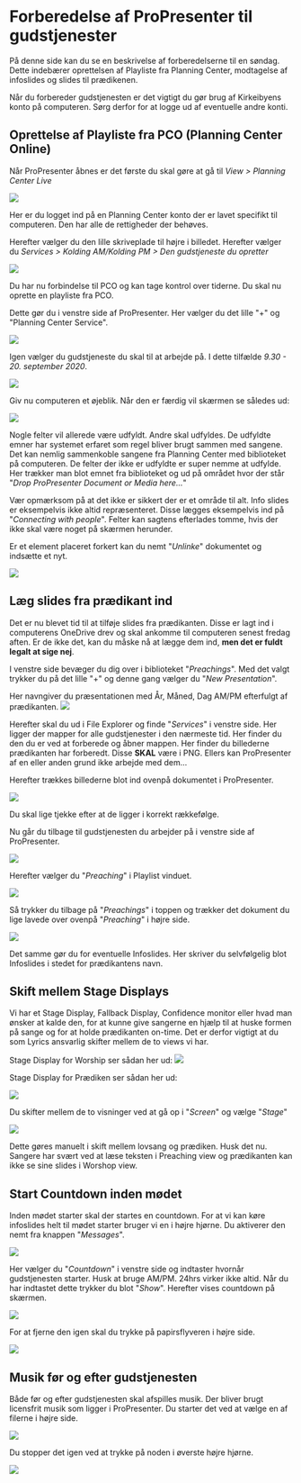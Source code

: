 # Forberedelse af ProPresenter til gudstjenester
På denne side kan du se en beskrivelse af forberedelserne til en søndag. Dette indebærer oprettelsen af Playliste fra Planning Center, modtagelse af infoslides og slides til prædikenen.

Når du forbereder gudstjenesten er det vigtigt du gør brug af Kirkeibyens konto på computeren. Sørg derfor for at logge ud af eventuelle andre konti.

## Oprettelse af Playliste fra PCO (Planning Center Online)

Når ProPresenter åbnes er det første du skal gøre at gå til _View > Planning Center Live_

![](https://p221.p4.n0.cdn.getcloudapp.com/items/Z4ukOrwl/1.PNG?v=0049a2ac4489b3875058987eee4ed3b3)

Her er du logget ind på en Planning Center konto der er lavet specifikt til computeren. Den har alle de rettigheder der behøves.

Herefter vælger du den lille skriveplade til højre i billedet. Herefter vælger du _Services > Kolding AM/Kolding PM > Den gudstjeneste du opretter_

![](https://p221.p4.n0.cdn.getcloudapp.com/items/Apuk5EOX/2.PNG?v=90055b385f454699a8711bcbf19ed6fa)

Du har nu forbindelse til PCO og kan tage kontrol over tiderne. Du skal nu oprette en playliste fra PCO.

Dette gør du i venstre side af ProPresenter. Her vælger du det lille "+" og "Planning Center Service".

![](https://p221.p4.n0.cdn.getcloudapp.com/items/12uJwPr9/Image%202020-09-19%20at%205.59.49%20PM.png?v=ea63cccb8a9c2e91017f76498dcbd8e9)

Igen vælger du gudstjeneste du skal til at arbejde på. I dette tilfælde _9.30 - 20. september 2020_.

![](https://p221.p4.n0.cdn.getcloudapp.com/items/WnuJokE8/4.PNG?v=f45bf91a6ea840066e9b416ac3d9591e)

Giv nu computeren et øjeblik. Når den er færdig vil skærmen se således ud:

![](https://p221.p4.n0.cdn.getcloudapp.com/items/6que6vBR/5.PNG?v=3ee7d11cb99e0d6892e338397d4b338f)

Nogle felter vil allerede være udfyldt. Andre skal udfyldes. De udfyldte emner har systemet erfaret som regel bliver brugt sammen med sangene. Det kan nemlig sammenkoble sangene fra Planning Center med biblioteket på computeren. De felter der ikke er udfyldte er super nemme at udfylde. Her trækker man blot emnet fra biblioteket og ud på området hvor der står "_Drop ProPresenter Document or Media here..._"

Vær opmærksom på at det ikke er sikkert der er et område til alt. Info slides er eksempelvis ikke altid repræsenteret. Disse lægges eksempelvis ind på "_Connecting with people_". Felter kan sagtens efterlades tomme, hvis der ikke skal være noget på skærmen herunder.

Er et element placeret forkert kan du nemt "_Unlinke_" dokumentet og indsætte et nyt.

![](https://p221.p4.n0.cdn.getcloudapp.com/items/RBuO8Evk/Image%202020-09-19%20at%205.53.47%20PM.png?v=fe3bfa6c90b36ed0e5722e62a1beced9)

## Læg slides fra prædikant ind

Det er nu blevet tid til at tilføje slides fra prædikanten. Disse er lagt ind i computerens OneDrive drev og skal ankomme til computeren senest fredag aften. Er de ikke det, kan du måske nå at lægge dem ind, **men det er fuldt legalt at sige nej**.

I venstre side bevæger du dig over i biblioteket "_Preachings_". Med det valgt trykker du på det lille "+" og denne gang vælger du "_New Presentation_".

Her navngiver du præsentationen med År, Måned, Dag AM/PM efterfulgt af prædikanten.
![](https://p221.p4.n0.cdn.getcloudapp.com/items/GGuRD42N/Image%202020-09-19%20at%206.03.07%20PM.png?v=b4e3a03b4b6cc8b999dabadb3b1b6fbf)

Herefter skal du ud i File Explorer og finde "_Services_" i venstre side. Her ligger der mapper for alle gudstjenester i den nærmeste tid. Her finder du den du er ved at forberede og åbner mappen. Her finder du billederne prædikanten har forberedt. Disse **SKAL** være i PNG. Ellers kan ProPresenter af en eller anden grund ikke arbejde med dem...

Herefter trækkes billederne blot ind ovenpå dokumentet i ProPresenter.

![](https://p221.p4.n0.cdn.getcloudapp.com/items/RBuO8Em7/Screen%20Recording%202020-09-19%20at%2006.26.42.94%20PM.gif?v=28ca30ecf58c48ac69b3823e6736983a)

Du skal lige tjekke efter at de ligger i korrekt rækkefølge.

Nu går du tilbage til gudstjenesten du arbejder på i venstre side af ProPresenter.

![](https://p221.p4.n0.cdn.getcloudapp.com/items/Jru60noQ/Image%202020-09-19%20at%206.28.25%20PM.png?v=96aed98a5a01425b233aa203edc63747)

Herefter vælger du "_Preaching_" i Playlist vinduet.

![](https://p221.p4.n0.cdn.getcloudapp.com/items/geuznpyj/Image%202020-09-19%20at%206.29.05%20PM.png?v=35c10dbdd91070899c7893f841f0998a)

Så trykker du tilbage på "_Preachings_" i toppen og trækker det dokument du lige lavede over ovenpå "_Preaching_" i højre side.

![](https://p221.p4.n0.cdn.getcloudapp.com/items/7KuLDAkK/Screen%20Recording%202020-09-19%20at%2006.31.12.37%20PM.gif?v=46981c659ccc45aba962e5269494013a)

Det samme gør du for eventuelle Infoslides. Her skriver du selvfølgelig blot Infoslides i stedet for prædikantens navn.

## Skift mellem Stage Displays
Vi har et Stage Display, Fallback Display, Confidence monitor eller hvad man ønsker at kalde den, for at kunne give sangerne en hjælp til at huske formen på sange og for at holde prædikanten on-time. Det er derfor vigtigt at du som Lyrics ansvarlig skifter mellem de to views vi har.

Stage Display for Worship ser sådan her ud:
![](https://p221.p4.n0.cdn.getcloudapp.com/items/lluYrk8q/Image%202020-09-19%20at%206.41.27%20PM.png?v=f6a0db66048f10cc836de67cb4130f7a)

Stage Display for Prædiken ser sådan her ud:

![](https://p221.p4.n0.cdn.getcloudapp.com/items/Blu5kDqZ/Image%202020-09-19%20at%206.42.34%20PM.png?v=3e82c45a8a9547e6e4709f402c20aa1b)

Du skifter mellem de to visninger ved at gå op i "_Screen_" og vælge "_Stage_"

![](https://p221.p4.n0.cdn.getcloudapp.com/items/geuznpBO/Image%202020-09-19%20at%206.43.31%20PM.png?v=0c3938763b1fe921dd87fe645545e757)

Dette gøres manuelt i skift mellem lovsang og prædiken. Husk det nu. Sangere har svært ved at læse teksten i Preaching view og prædikanten kan ikke se sine slides i Worshop view.

## Start Countdown inden mødet
Inden mødet starter skal der startes en countdown. For at vi kan køre infoslides helt til mødet starter bruger vi en i højre hjørne. Du aktiverer den nemt fra knappen "_Messages_".

![](https://p221.p4.n0.cdn.getcloudapp.com/items/YEuoLP6J/Image%202020-09-19%20at%206.51.38%20PM.png?v=b03111c452c4ca1377f7e0f3b1daa0e8https://p221.p4.n0.cdn.getcloudapp.com/items/YEuoLP6J/Image%202020-09-19%20at%206.51.38%20PM.png?v=b03111c452c4ca1377f7e0f3b1daa0e8)

Her vælger du "_Countdown_" i venstre side og indtaster hvornår gudstjenesten starter. Husk at bruge AM/PM. 24hrs virker ikke altid. Når du har indtastet dette trykker du blot "_Show_". Herefter vises countdown på skærmen.

![](https://p221.p4.n0.cdn.getcloudapp.com/items/v1u2ZjzY/Image%202020-09-19%20at%206.53.05%20PM.png?v=ca9aa33566d5c74df89a32014c27b0d1)

For at fjerne den igen skal du trykke på papirsflyveren i højre side.

![](https://p221.p4.n0.cdn.getcloudapp.com/items/qGuNkRGD/Image%202020-09-19%20at%206.55.06%20PM.png?v=1c6fc78d8888b678f41d353d4f5d2fdb)

## Musik før og efter gudstjenesten
Både før og efter gudstjenesten skal afspilles musik. Der bliver brugt licensfrit musik som ligger i ProPresenter. Du starter det ved at vælge en af filerne i højre side.

![](https://p221.p4.n0.cdn.getcloudapp.com/items/2NuynPLw/Image%202020-09-19%20at%207.02.55%20PM.png?v=c23d5336365e05d665f97c432839bf64)

Du stopper det igen ved at trykke på noden i øverste højre hjørne.

![](https://p221.p4.n0.cdn.getcloudapp.com/items/WnuJokg7/Image%202020-09-19%20at%207.03.18%20PM.png?v=f6eb4cf5aa894ff39d1b70875628fa40)
